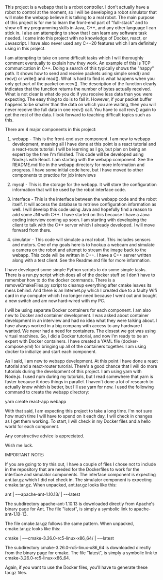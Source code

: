  This project is a webapp that is a robot controller.  I don't actually have a robot to control at the moment, so I will be developing a robot simulator that will make the webapp believe it is talking to a real robot.  The main purpose of this project is for me to learn the front-end part of "full-stack" and to show off my programming skills in Java, C++, and any other language I can stick in.  I also am attempting to show that I can learn any software task needed.  I came into this project with no knowledge of Docker, react, or Javascript.  I have also never used any C++20 features which I am definitely using in this project.  
 
 I am attempting to take on some difficult tasks which I will thoroughly comment eventually to explain how they work.  An example of this is TCP communication in C++.  Doing a search of this typically shows the "happy" path.  It shows how to send and receive packets using simple send() and recv() or write() and read().  What is hard to find is what happens when you only get part of the packet on recv().  The description of the function clearly indicates that the function returns the number of bytes actually received.  What is not clear is what do you do if you receive less data than you were expecting.  The easy thing to do is to fail it.  However, if your packet buffer happens to be smaller than the data on which you are waiting, then you will never receive the full data in one recv() call.  You have to call recv() again to get the rest of the data.  I look forward to teaching difficult topics such as this.

 There are 4 major components in this project:

 1) webapp - This is the front-end user component.  I am new to webapp development, meaning all I have done at this point is a react tutorial and a react-route tutorial.  I will be learning as I go, but plan on being an expert by the time I'm finished.  This code will be developed using Node.js with React.  I am starting with the webapp component.  See the README.md file in the webapp directory for more information and progress.  I have some initial code here, but I have moved to other components to practice for job interviews

 2) mysql - This is the storage for the webapp.  It will store the configuration information that will be used by the robot interface code.

 3) interface - This is the interface between the webapp code and the robot itself.  It will access the database to retrieve configuration information as well.  I will develop this code using Java and hopefully find a reason to add some JNI with C++.  I have started on this because I have a Java coding interview coming up soon.  I am starting with developing the client to talk with the C++ server which I already developed.  I will move forward from there.

 4) simulator - This code will simulate a real robot.  This includes sensors and motors.  One of my goals here is to hookup a webcam and simulate a camera on the robot and attempt to stream the image back to the webapp.  This code will be written in C++.  I have a C++ server written along with a test client.  See the Readme.md file for more information.

 I have developed some simple Python scripts to do some simple tasks.  There is a run.py script which does all of the docker stuff so I don't have to remember how to do the docker commands.  There is a removeCmakeFiles.py script to cleanup everything after cmake leaves its mess behind.  And there is an Internet.py which I created due to a faulty Wifi card in my computer which I no longer need because I went out and bought a new switch and am now hard-wired with my PC.

I will be using separate Docker containers for each component.  I am also new to Docker and container development.  I was asked about container development in an interview and had no idea what they were talking about.  I have always worked in a big company with access to any hardware I wanted.  We never had a need for containers.  The closest we got was using virtual machines.  So, I did a Docker tutorial, and now I'm ready to be an expert with Docker containers.  I have created a YAML file (docker-compose.yml) for bringing up all of the containers together.  I am using docker to initialize and start each component.

As I said, I am new to webapp development.  At this point I have done a react tutorial and a react-router turorial.  There's a good chance that I will do more tutorials during the development of this project.  I am using yarn with Node.js.  I used npm during my tutorials, but I read somewhere that yarn is faster because it does things in parallel.  I haven't done a lot of research to actually know which is better, but I'll use yarn for now. I used the following command to create the webapp directory:

yarn create react-app webapp

 With that said, I am expecting this project to take a long time.  I'm not sure how much time I will have to spend on it each day.  I will check in changes as I get them working.  To start, I will check in my Docker files and a hello world for each component.

Any constructive advice is appreciated.

Wish me luck.

IMPORTANT NOTE:

If you are going to try this out, I have a couple of files I chose not to include in the repository that are needed for the Dockerfiles to work for the interface and simulator components.  The interface component is expecting ant.tar.gz which I did not check in.  The simulator component is expecting cmake.tar.gz.  When unpacked, ant.tar.gz looks like this:

ant
 |
 ---apache-ant-1.10.13/
 |
 ---latest

 The subdirectory apache-ant-1.10.13 is downloaded directly from Apache's binary page for Ant.  The file "latest", is simply a symbolic link to apache-ant-1.10-13.  

 The file cmake.tar.gz follows the same pattern.  When unpacked, cmake.tar.gz looks like this:

 cmake
   |
   ---cmake-3.26.0-rc5-linux-x86_64/
   |
   ---latest

 The subdirectory cmake-3.26.0-rc5-linux-x86_64 is downloaded directly from the binary page for cmake.  The file "latest", is simply a symbolic link to cmake-3.26.0-rc5-linux-x86_64.  

 Again, if you want to use the Docker files, you'll have to generate these tar.gz files.  

